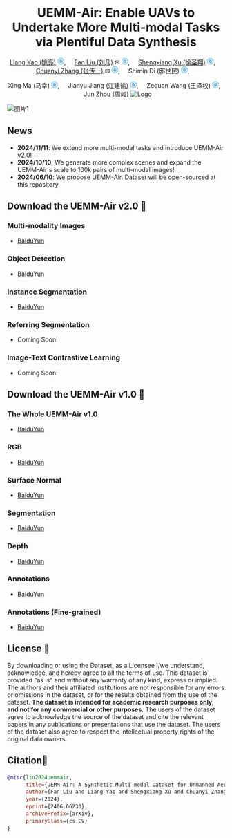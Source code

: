 <div align="center">

# UEMM-Air: Enable UAVs to Undertake More Multi-modal Tasks via Plentiful Data Synthesis

[Liang Yao (姚亮)](https://multimodality.group/author/%E5%A7%9A%E4%BA%AE/) 
<img src="assets/hhu_logo.png" alt="Logo" width="15">, &nbsp; &nbsp; 
[Fan Liu (刘凡)](https://multimodality.group/author/%E5%88%98%E5%87%A1/) ✉ 
<img src="assets/hhu_logo.png" alt="Logo" width="15">, &nbsp; &nbsp;
[Shengxiang Xu (徐圣翔)](https://multimodality.group/author/%E5%BE%90%E5%9C%A3%E7%BF%94/) 
<img src="assets/hhu_logo.png" alt="Logo" width="15">, &nbsp; &nbsp; 
[Chuanyi Zhang (张传一)](https://ai.hhu.edu.cn/2023/0809/c17670a264073/page.htm) ✉ 
<img src="assets/hhu_logo.png" alt="Logo" width="15">, &nbsp; &nbsp;
Shimin Di (邸世民)
<img src="assets/hhu_logo.png" alt="Logo" width="15">, &nbsp; &nbsp; 

Xing Ma (马幸)
<img src="assets/hhu_logo.png" alt="Logo" width="15">, &nbsp; &nbsp; 
Jianyu Jiang (江建谕)
<img src="assets/hhu_logo.png" alt="Logo" width="15">, &nbsp; &nbsp; 
Zequan Wang (王泽权)
<img src="assets/hhu_logo.png" alt="Logo" width="15">, &nbsp; &nbsp; 
[Jun Zhou (周峻)](https://experts.griffith.edu.au/7205-jun-zhou) 
<img src="assets/griffith_logo.png" alt="Logo" width="15">

</div>



![图片1](https://github.com/1e12Leon/UEMM-Air/assets/44053847/56f0e7b2-a757-4386-a47c-bceada76b79c)


## News
- **2024/11/11**: We extend more multi-modal tasks and introduce UEMM-Air v2.0!
- **2024/10/10**: We generate more complex scenes and expand the UEMM-Air's scale to 100k pairs of multi-modal images!
- **2024/06/10**: We propose UEMM-Air. Dataset will be open-sourced at this repository.
  
## Download the UEMM-Air v2.0 📂

### Multi-modality Images
*  [BaiduYun](https://pan.baidu.com/s/1AgrehM3Bs-aiVLVrdswWeQ?pwd=xcpe)

### Object Detection
*  [BaiduYun](https://pan.baidu.com/s/1bkG3G3nUre65yk0XjeaQ5w?pwd=a3qt)

### Instance Segmentation
*  [BaiduYun](https://pan.baidu.com/s/1TEwa8NrmbDK_Vd_zpysHug?pwd=y1f4)

### Referring Segmentation
*  Coming Soon!
  
### Image-Text Contrastive Learning
*  Coming Soon!
  
## Download the UEMM-Air v1.0 📂

### The Whole UEMM-Air v1.0
*  [BaiduYun](https://pan.baidu.com/s/1tny1Y8XS0K9bvBdWcToe8g?pwd=y6i7) 

### RGB
*  [BaiduYun](https://pan.baidu.com/s/1zrnhQtPC2OQM4TK2IEUBEA?pwd=tlw0) 

### Surface Normal
*  [BaiduYun](https://pan.baidu.com/s/1oGzXY56K4yfN0muNyInmuw?pwd=67mj) 

### Segmentation
*  [BaiduYun](https://pan.baidu.com/s/1gQDNFrDtaI-EQhXUifqvhQ?pwd=uum6) 

### Depth
*  [BaiduYun](https://pan.baidu.com/s/1HcHukVPYz6gTBQl5k7mc1Q?pwd=boep) 

### Annotations
*  [BaiduYun](https://pan.baidu.com/s/1jlLoKPE-nSvl148Wxpcm_A?pwd=zwo7) 

### Annotations (Fine-grained)
*  [BaiduYun](https://pan.baidu.com/s/1O3XUfcv1zq6gPGglaoP5ag?pwd=6sb5)


## License 🚨
By downloading or using the Dataset, as a Licensee I/we understand, acknowledge, and hereby agree to all the terms of use. This dataset is provided "as is" and without any warranty of any kind, express or implied. The authors and their affiliated institutions are not responsible for any errors or omissions in the dataset, or for the results obtained from the use of the dataset. **The dataset is intended for academic research purposes only, and not for any commercial or other purposes.** The users of the dataset agree to acknowledge the source of the dataset and cite the relevant papers in any publications or presentations that use the dataset. The users of the dataset also agree to respect the intellectual property rights of the original data owners.

## Citation🎈

```bibtex
@misc{liu2024uemmair,
      title={UEMM-Air: A Synthetic Multi-modal Dataset for Unmanned Aerial Vehicle Object Detection}, 
      author={Fan Liu and Liang Yao and Shengxiang Xu and Chuanyi Zhang and Xinlei Zhang and Ting Wu},
      year={2024},
      eprint={2406.06230},
      archivePrefix={arXiv},
      primaryClass={cs.CV}
}
```
